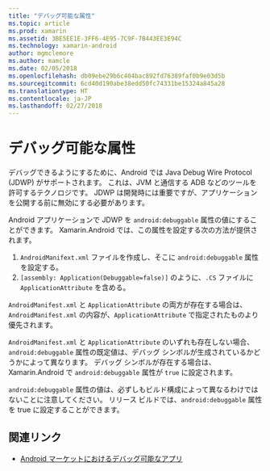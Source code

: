 ```yaml
---
title: "デバッグ可能な属性"
ms.topic: article
ms.prod: xamarin
ms.assetid: 3BE5EE1E-3FF6-4E95-7C9F-7B443EE3E94C
ms.technology: xamarin-android
author: mgmclemore
ms.author: mamcle
ms.date: 02/05/2018
ms.openlocfilehash: db09ebe29b6c404bac892fd76389faf0b9e03d5b
ms.sourcegitcommit: 6cd40d190abe38edd50fc74331be15324a845a28
ms.translationtype: HT
ms.contentlocale: ja-JP
ms.lasthandoff: 02/27/2018
---
```

# <a name="debuggable-attribute"></a>デバッグ可能な属性

<a name="Overview" />


デバッグできるようにするために、Android では Java Debug Wire Protocol (JDWP) がサポートされます。 これは、JVM と通信する ADB などのツールを許可するテクノロジです。 JDWP は開発時には重要ですが、アプリケーションを公開する前に無効にする必要があります。

Android アプリケーションで JDWP を `android:debuggable` 属性の値にすることができます。 Xamarin.Android では、この属性を設定する次の方法が提供されます。

1.  `AndroidManifext.xml` ファイルを作成し、そこに `android:debuggable` 属性を設定する。
1.  `[assembly: Application(Debuggable=false)]` のように、`.CS` ファイルに `ApplicationAttribute` を含める。


`AndroidManifest.xml` と `ApplicationAttribute` の両方が存在する場合は、`AndroidManifest.xml` の内容が、`ApplicationAttribute` で指定されたものより優先されます。

`AndroidManifest.xml` と `ApplicationAttribute` のいずれも存在しない場合、`android:debuggable` 属性の既定値は、デバッグ シンボルが生成されているかどうかによって異なります。 デバッグ シンボルが存在する場合は、Xamarin.Android で `android:debuggable` 属性が `true` に設定されます。

`android:debuggable` 属性の値は、必ずしもビルド構成によって異なるわけではないことに注意してください。 リリース ビルドでは、`android:debuggable` 属性を true に設定することができます。


## <a name="related-links"></a>関連リンク

- [Android マーケットにおけるデバッグ可能なアプリ](http://labs.mwrinfosecurity.com/blog/2011/07/07/debuggable-apps-in-android-market/)
